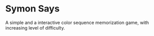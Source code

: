 # Symon Says
A simple and a interactive color sequence memorization game, with increasing level of difficulty.
